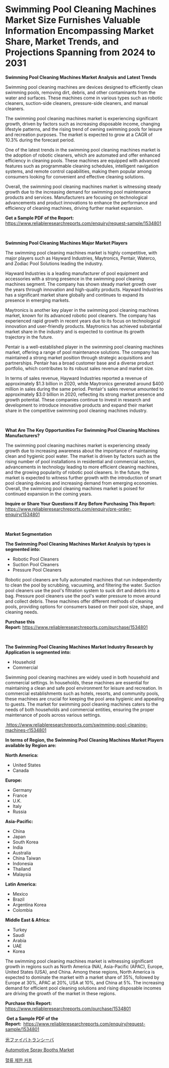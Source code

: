 <p><h1>Swimming Pool Cleaning Machines Market Size Furnishes Valuable Information Encompassing Market Share, Market Trends, and Projections Spanning from 2024 to 2031</h1></p><p><strong>Swimming Pool Cleaning Machines Market Analysis and Latest Trends</strong></p>
<p><p>Swimming pool cleaning machines are devices designed to efficiently clean swimming pools, removing dirt, debris, and other contaminants from the water and surfaces. These machines come in various types such as robotic cleaners, suction-side cleaners, pressure-side cleaners, and manual cleaners.</p><p>The swimming pool cleaning machines market is experiencing significant growth, driven by factors such as increasing disposable income, changing lifestyle patterns, and the rising trend of owning swimming pools for leisure and recreation purposes. The market is expected to grow at a CAGR of 10.3% during the forecast period.</p><p>One of the latest trends in the swimming pool cleaning machines market is the adoption of robotic cleaners, which are automated and offer enhanced efficiency in cleaning pools. These machines are equipped with advanced features such as programmable cleaning schedules, intelligent navigation systems, and remote control capabilities, making them popular among consumers looking for convenient and effective cleaning solutions.</p><p>Overall, the swimming pool cleaning machines market is witnessing steady growth due to the increasing demand for swimming pool maintenance products and services. Manufacturers are focusing on technological advancements and product innovations to enhance the performance and efficiency of cleaning machines, driving further market expansion.</p></p>
<p><strong>Get a Sample PDF of the Report:&nbsp;</strong> <a href="https://www.reliableresearchreports.com/enquiry/request-sample/1534801">https://www.reliableresearchreports.com/enquiry/request-sample/1534801</a></p>
<p>&nbsp;</p>
<p><strong>Swimming Pool Cleaning Machines Major Market Players</strong></p>
<p><p>The swimming pool cleaning machines market is highly competitive, with major players such as Hayward Industries, Maytronics, Pentair, Waterco, and Zodiac Pool Solutions leading the industry. </p><p>Hayward Industries is a leading manufacturer of pool equipment and accessories with a strong presence in the swimming pool cleaning machines segment. The company has shown steady market growth over the years through innovation and high-quality products. Hayward Industries has a significant market share globally and continues to expand its presence in emerging markets.</p><p>Maytronics is another key player in the swimming pool cleaning machines market, known for its advanced robotic pool cleaners. The company has experienced rapid growth in recent years due to its focus on technological innovation and user-friendly products. Maytronics has achieved substantial market share in the industry and is expected to continue its growth trajectory in the future.</p><p>Pentair is a well-established player in the swimming pool cleaning machines market, offering a range of pool maintenance solutions. The company has maintained a strong market position through strategic acquisitions and partnerships. Pentair has a broad customer base and a diverse product portfolio, which contributes to its robust sales revenue and market size.</p><p>In terms of sales revenue, Hayward Industries reported a revenue of approximately $1.3 billion in 2020, while Maytronics generated around $400 million in sales during the same period. Pentair's sales revenue amounted to approximately $3.0 billion in 2020, reflecting its strong market presence and growth potential. These companies continue to invest in research and development to introduce innovative products and expand their market share in the competitive swimming pool cleaning machines industry.</p></p>
<p>&nbsp;</p>
<p><strong>What Are The Key Opportunities For Swimming Pool Cleaning Machines Manufacturers?</strong></p>
<p><p>The swimming pool cleaning machines market is experiencing steady growth due to increasing awareness about the importance of maintaining clean and hygienic pool water. The market is driven by factors such as the rising number of pool installations in residential and commercial sectors, advancements in technology leading to more efficient cleaning machines, and the growing popularity of robotic pool cleaners. In the future, the market is expected to witness further growth with the introduction of smart pool cleaning devices and increasing demand from emerging economies. Overall, the swimming pool cleaning machines market is poised for continued expansion in the coming years.</p></p>
<p><strong>Inquire or Share Your Questions If Any Before Purchasing This Report:</strong> <a href="https://www.reliableresearchreports.com/enquiry/pre-order-enquiry/1534801">https://www.reliableresearchreports.com/enquiry/pre-order-enquiry/1534801</a></p>
<p>&nbsp;</p>
<p><strong>Market Segmentation</strong></p>
<p><strong>The Swimming Pool Cleaning Machines Market Analysis by types is segmented into:</strong></p>
<p><ul><li>Robotic Pool Cleaners</li><li>Suction Pool Cleaners</li><li>Pressure Pool Cleaners</li></ul></p>
<p><p>Robotic pool cleaners are fully automated machines that run independently to clean the pool by scrubbing, vacuuming, and filtering the water. Suction pool cleaners use the pool's filtration system to suck dirt and debris into a bag. Pressure pool cleaners use the pool's water pressure to move around and collect debris. These machines offer different methods of cleaning pools, providing options for consumers based on their pool size, shape, and cleaning needs.</p></p>
<p><strong>Purchase this Report:&nbsp;</strong><a href="https://www.reliableresearchreports.com/purchase/1534801">https://www.reliableresearchreports.com/purchase/1534801</a></p>
<p>&nbsp;</p>
<p><strong>The Swimming Pool Cleaning Machines Market Industry Research by Application is segmented into:</strong></p>
<p><ul><li>Household</li><li>Commercial</li></ul></p>
<p><p>Swimming pool cleaning machines are widely used in both household and commercial settings. In households, these machines are essential for maintaining a clean and safe pool environment for leisure and recreation. In commercial establishments such as hotels, resorts, and community pools, these machines are crucial for keeping the pool area hygienic and appealing to guests. The market for swimming pool cleaning machines caters to the needs of both households and commercial entities, ensuring the proper maintenance of pools across various settings.</p></p>
<p><a href="https://www.reliableresearchreports.com/swimming-pool-cleaning-machines-r1534801">&nbsp;https://www.reliableresearchreports.com/swimming-pool-cleaning-machines-r1534801</a></p>
<p><strong>In terms of Region, the Swimming Pool Cleaning Machines Market Players available by Region are:</strong></p>
<p>
    <p> <strong> North America: </strong>
        <ul>
            <li>United States</li>
            <li>Canada</li>
        </ul>
        </p> 
    <p> <strong> Europe: </strong>
        <ul>
            <li>Germany</li>
            <li>France</li>
            <li>U.K.</li>
            <li>Italy</li>
            <li>Russia</li>
        </ul>
        </p> 
    <p> <strong> Asia-Pacific: </strong>
        <ul>
            <li>China</li>
            <li>Japan</li>
            <li>South Korea</li>
            <li>India</li>
            <li>Australia</li>
            <li>China Taiwan</li>
            <li>Indonesia</li>
            <li>Thailand</li>
            <li>Malaysia</li>
        </ul>
        </p> 
    <p> <strong> Latin America: </strong>
        <ul>
            <li>Mexico</li>
            <li>Brazil</li>
            <li>Argentina Korea</li>
            <li>Colombia</li>
        </ul>
        </p> 
    <p> <strong> Middle East & Africa: </strong>
        <ul>
            <li>Turkey</li>
            <li>Saudi</li>
            <li>Arabia</li>
            <li>UAE</li>
            <li>Korea</li>
        </ul>
    </p>
    </p>
<p><p>The swimming pool cleaning machines market is witnessing significant growth in regions such as North America (NA), Asia-Pacific (APAC), Europe, United States (USA), and China. Among these regions, North America is expected to dominate the market with a market share of 35%, followed by Europe at 30%, APAC at 20%, USA at 10%, and China at 5%. The increasing demand for efficient pool cleaning solutions and rising disposable incomes are driving the growth of the market in these regions.</p></p>
<p><strong>Purchase this Report: </strong><a href="https://www.reliableresearchreports.com/purchase/1534801">https://www.reliableresearchreports.com/purchase/1534801</a></p>
<p>&nbsp;<strong>Get a Sample PDF of the Report:&nbsp;&nbsp;</strong><a href="https://www.reliableresearchreports.com/enquiry/request-sample/1534801">https://www.reliableresearchreports.com/enquiry/request-sample/1534801</a></p>
<p><strong></strong></p>
<p><p><a href="https://github.com/ReyesKohler20231/Market-Research-Report-List-1/blob/main/267382428782.md">光ファイバトランシーバ</a></p><p><a href="https://github.com/Whitneyboyettebo9kiw7yr13/Market-Research-Report-List-2/blob/main/automotive-spray-booths-market.md">Automotive Spray Booths Market</a></p><p><a href="https://github.com/sammyUltyylrich9067856/Market-Research-Report-List-1/blob/main/879285426385.md">혈류 제한 커프</a></p></p>